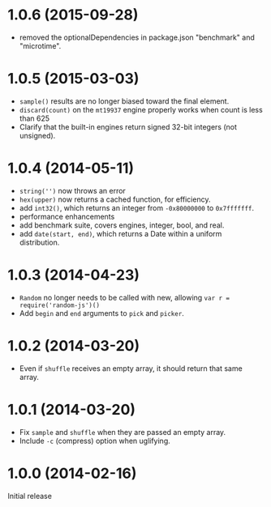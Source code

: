 # 1.0.6 (2015-09-28)

- removed the optionalDependencies in package.json "benchmark" and "microtime".

# 1.0.5 (2015-03-03)

- `sample()` results are no longer biased toward the final element.
- `discard(count)` on the `mt19937` engine properly works when count is less than 625
- Clarify that the built-in engines return signed 32-bit integers (not unsigned).

# 1.0.4 (2014-05-11)

- `string('')` now throws an error
- `hex(upper)` now returns a cached function, for efficiency.
- add `int32()`, which returns an integer from `-0x80000000` to `0x7fffffff`.
- performance enhancements
- add benchmark suite, covers engines, integer, bool, and real.
- add `date(start, end)`, which returns a Date within a uniform distribution.

# 1.0.3 (2014-04-23)

- `Random` no longer needs to be called with new, allowing `var r = require('random-js')()`
- Add `begin` and `end` arguments to `pick` and `picker`.

# 1.0.2 (2014-03-20)

- Even if `shuffle` receives an empty array, it should return that same array.

# 1.0.1 (2014-03-20)

- Fix `sample` and `shuffle` when they are passed an empty array.
- Include `-c` (compress) option when uglifying.

# 1.0.0 (2014-02-16)

Initial release
